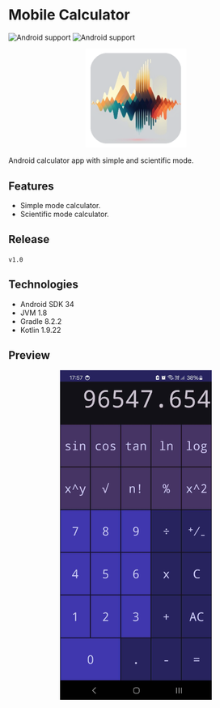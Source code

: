 # Mobile Calculator

![Android support](https://shields.io/badge/Android-SDK_34-green) ![Android support](https://shields.io/badge/v.1.0-purple)

<p align="center">
    <img src="images/logo.png" width="200" alt="logo"/> 
</p>

Android calculator app with simple and scientific mode.

## Features

- Simple mode calculator.
- Scientific mode calculator.

## Release

`
v1.0
`

## Technologies

- Android SDK 34
- JVM 1.8
- Gradle 8.2.2
- Kotlin 1.9.22

## Preview

<p align="center">
    <img src="images/preview.jpg" width="300" alt="logo"/> 
</p>